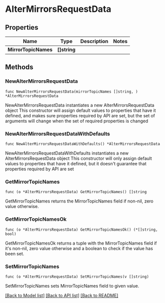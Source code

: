 # AlterMirrorsRequestData

## Properties

Name | Type | Description | Notes
------------ | ------------- | ------------- | -------------
**MirrorTopicNames** | **[]string** |  | 

## Methods

### NewAlterMirrorsRequestData

`func NewAlterMirrorsRequestData(mirrorTopicNames []string, ) *AlterMirrorsRequestData`

NewAlterMirrorsRequestData instantiates a new AlterMirrorsRequestData object
This constructor will assign default values to properties that have it defined,
and makes sure properties required by API are set, but the set of arguments
will change when the set of required properties is changed

### NewAlterMirrorsRequestDataWithDefaults

`func NewAlterMirrorsRequestDataWithDefaults() *AlterMirrorsRequestData`

NewAlterMirrorsRequestDataWithDefaults instantiates a new AlterMirrorsRequestData object
This constructor will only assign default values to properties that have it defined,
but it doesn't guarantee that properties required by API are set

### GetMirrorTopicNames

`func (o *AlterMirrorsRequestData) GetMirrorTopicNames() []string`

GetMirrorTopicNames returns the MirrorTopicNames field if non-nil, zero value otherwise.

### GetMirrorTopicNamesOk

`func (o *AlterMirrorsRequestData) GetMirrorTopicNamesOk() (*[]string, bool)`

GetMirrorTopicNamesOk returns a tuple with the MirrorTopicNames field if it's non-nil, zero value otherwise
and a boolean to check if the value has been set.

### SetMirrorTopicNames

`func (o *AlterMirrorsRequestData) SetMirrorTopicNames(v []string)`

SetMirrorTopicNames sets MirrorTopicNames field to given value.



[[Back to Model list]](../README.md#documentation-for-models) [[Back to API list]](../README.md#documentation-for-api-endpoints) [[Back to README]](../README.md)


